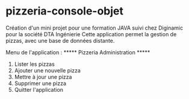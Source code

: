 # pizzeria-console-objet

Création d'un mini projet pour une formation JAVA suivi chez Diginamic pour la société DTA Ingénierie
Cette application permet la gestion de pizzas, avec une base de données distante.

Menu de l'application :
***** Pizzeria Administration *****
1.  Lister les pizzas
2.  Ajouter une nouvelle pizza
3.  Mettre à jour une pizza
4.  Supprimer une pizza
99. Quitter l'application


